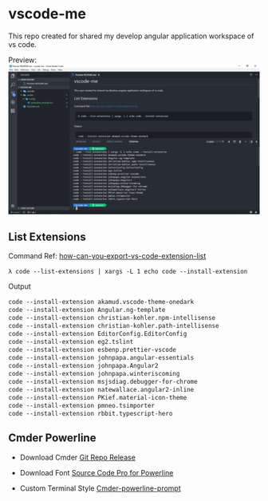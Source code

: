 # vscode-me

This repo created for shared my develop angular application workspace of vs code. 

Preview:  
![screenshot](screenshot.png)

## List Extensions

Command Ref: [how-can-you-export-vs-code-extension-list](https://stackoverflow.com/questions/35773299/how-can-you-export-vs-code-extension-list)

```
λ code --list-extensions | xargs -L 1 echo code --install-extension
```

Output

```
code --install-extension akamud.vscode-theme-onedark
code --install-extension Angular.ng-template
code --install-extension christian-kohler.npm-intellisense
code --install-extension christian-kohler.path-intellisense
code --install-extension EditorConfig.EditorConfig
code --install-extension eg2.tslint
code --install-extension esbenp.prettier-vscode
code --install-extension johnpapa.angular-essentials
code --install-extension johnpapa.Angular2
code --install-extension johnpapa.winteriscoming
code --install-extension msjsdiag.debugger-for-chrome
code --install-extension natewallace.angular2-inline
code --install-extension PKief.material-icon-theme
code --install-extension pmneo.tsimporter
code --install-extension rbbit.typescript-hero
```

## Cmder Powerline

* Download Cmder [Git Repo Release](https://github.com/cmderdev/cmder/releases)

* Download Font [Source Code Pro for Powerline](https://github.com/powerline/fonts/tree/master/SourceCodePro)

* Custom Terminal Style [Cmder-powerline-prompt](https://github.com/AmrEldib/cmder-powerline-prompt)
